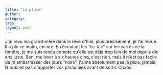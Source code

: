 ```yaml
---
title: "La pluie"
author:
category: 
tags: 
layout: post
---
```

J'ai revu ma grand-mère dans le rêve d'hier, plus précisément, je l'ai revue. Il a plu ce matin, encore. En écoutant les “tic-tac” sur les carrés de la fenêtre, je me suis rendu compte qu'elle est déjà trop loin de moi depuis dix ans juste.
Bon, me lever à six heures cinq, c'est rien, mais il n'est pas facile de m'embarrasser des jours “noirs”, j'aime absolument pas la pluie, jamais.
N'oubliez pas d'apporter vos parapluies avant de sortir. Chaos.

